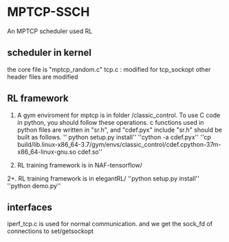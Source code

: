 # MPTCP-SSCH
An MPTCP scheduler used RL

##  scheduler in kernel
the core file is "mptcp_random.c"
tcp.c : modified for tcp_sockopt 
other header files are modified 

##  RL framework
1. A gym enviroment for mptcp is in folder /classic_control.
To use C code in python, you should follow these operations.
c functions used in python files are written in "sr.h", and "cdef.pyx" include "sr.h" should be built as follows.
'' python setup.py install''
''cython -a cdef.pyx''
''cp build/lib.linux-x86_64-3.7/gym/envs/classic_control/cdef.cpython-37m-x86_64-linux-gnu.so cdef.so''



2. RL training framework is in NAF-tensorflow/

2+. RL training framework is in elegantRL/
''python setup.py install''
''python demo.py''

##  interfaces
iperf_tcp.c is used for normal communication. and we get the sock_fd of connections to set/getsockopt 
